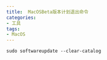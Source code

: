 ```yaml
---
title:  MacOSBeta版本计划退出命令
categories:
- 工具
tags:
- MacOS
---
```


```
sudo softwareupdate --clear-catalog 
​​​
```
